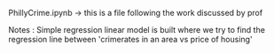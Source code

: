 PhillyCrime.ipynb -> this is a file following the work discussed by prof

Notes :
Simple regression linear model is built where we try to find the regression line between 'crimerates in an area vs price of housing'

